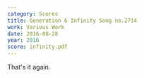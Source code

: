 ```yaml
---
category: Scores
title: Generation 6 Infinity Song no.2714
work: Various Work
date: 2016-08-28
year: 2016
score: infinity.pdf
---
```


That's it again.
